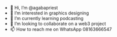 - 👋 Hi, I’m @agabapriest
- 👀 I’m interested in graphics designing 
- 🌱 I’m currently learning podcasting 
- 💞️ I’m looking to collaborate on a web3 project 
- 📫 How to reach me on WhatsApp 08163666547


<!---
agabapriest/agabapriest is a ✨ special ✨ repository because its `README.md` (this file) appears on your GitHub profile.
You can click the Preview link to take a look at your changes.
--->
